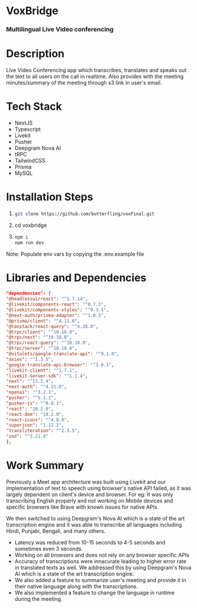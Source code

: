 # VoxBridge

### Multilingual Live Video conferencing

# Description

Live Video Conferencing app which transcribes, translates and speaks out the text to all users on the call in realtime. Also provides with the meeting minutes/summary of the meeting through s3 link in user's email.

# Tech Stack

- NextJS
- Typescript
- Livekit
- Pusher
- Deepgram Nova AI
- tRPC
- TailwindCSS
- Prisma
- MySQL

# Installation Steps

1. ```bash
   git clone https://github.com/butterfling/voxFinal.git
   ```

2. cd voxbridge

3. ```bash
   npm i
   npm run dev
   ```

Note: Populate env vars by copying the .env.example file

# Libraries and Dependencies

```json
"dependencies": {
"@headlessui/react": "^1.7.14",
"@livekit/components-react": "^0.7.3",
"@livekit/components-styles": "^0.3.1",
"@next-auth/prisma-adapter": "^1.0.5",
"@prisma/client": "^4.11.0",
"@tanstack/react-query": "^4.28.0",
"@trpc/client": "^10.18.0",
"@trpc/next": "^10.18.0",
"@trpc/react-query": "^10.18.0",
"@trpc/server": "^10.18.0",
"@vitalets/google-translate-api": "^9.1.0",
"axios": "^1.3.5",
"google-translate-api-browser": "^3.0.1",
"livekit-client": "^1.7.1",
"livekit-server-sdk": "^1.1.4",
"next": "^13.2.4",
"next-auth": "^4.21.0",
"openai": "^3.2.1",
"pusher": "^5.1.2",
"pusher-js": "^8.0.2",
"react": "18.2.0",
"react-dom": "18.2.0",
"react-icons": "^4.8.0",
"superjson": "1.12.2",
"transliteration": "^2.3.5",
"zod": "^3.21.4"
},
```

# Work Summary

Previously a Meet app architecture was built using Livekit and our implementation of text to speech using browser's native API failed, as it was largely dependent on client's device and browser. For eg: It was only transcribing English properly and not working on Mobile devices and specific browsers like Brave with known issues for native APIs.

We then switched to using Deepgram's Nova AI which is a state of the art transcription engine and it was able to transcribe all languages including Hindi, Punjabi, Bengali, and many others.
- Latency was reduced from 10-15 seconds to 4-5 seconds and sometimes even 3 seconds.
- Working on all browsers and does not rely on any browser specific APIs
- Accuracy of transcriptions were innacurate leading to higher error rate in translated texts as well. We addressed this by using Deepgram's Nova AI which is a state of the art transcription engine.
- We also added a feature to summarize user's meeting and provide it in their native language along with the transcriptions.
- We also implemented a feature to change the language in runtime during the meeting.
